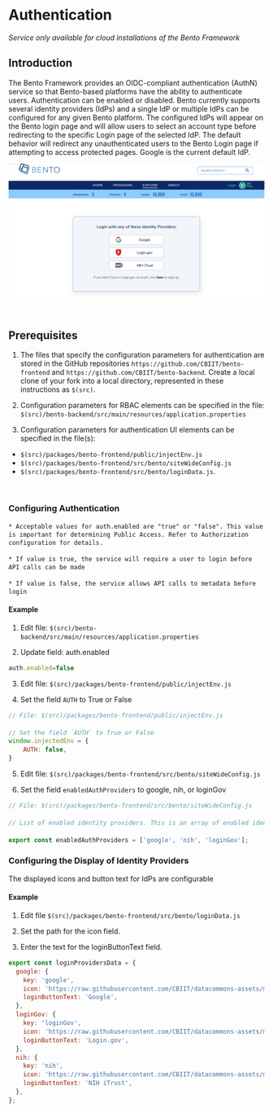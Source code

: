# Authentication

*Service only available for cloud installations of the Bento Framework*

## Introduction

The Bento Framework provides an OIDC-compliant authentication (AuthN) service so that Bento-based platforms have the ability to authenticate users. Authentication can be enabled or disabled. Bento currently supports several identity providers (IdPs) and a single IdP or multiple IdPs can be configured for any given Bento platform. The configured IdPs will appear on the Bento login page and will allow users to select an account type before redirecting to the specific Login page of the selected IdP. The default behavior will redirect any unauthenticated users to the Bento Login page if attempting to access protected pages. Google is the current default IdP.

![Bento Login Page](../assets/login_page.png)

<p>&nbsp;</p>

## Prerequisites

1. The files that specify the configuration parameters for authentication are stored in the GitHub repositories `https://github.com/CBIIT/bento-frontend` and `https://github.com/CBIIT/bento-backend`. Create a local clone of your fork into a local directory, represented in these instructions as `$(src)`.

2. Configuration parameters for RBAC elements can be specified in the file: `$(src)/bento-backend/src/main/resources/application.properties`

3. Configuration parameters for authentication UI elements can be specified in the file(s): 
  * `$(src)/packages/bento-frontend/public/injectEnv.js`
  * `$(src)/packages/bento-frontend/src/bento/siteWideConfig.js`
  * `$(src)/packages/bento-frontend/src/bento/loginData.js`.
<p>&nbsp;</p>

### Configuring Authentication

	* Acceptable values for auth.enabled are "true" or "false". This value is important for determining Public Access. Refer to Authorization configuration for details.

	* If value is true, the service will require a user to login before API calls can be made

	* If value is false, the service allows API calls to metadata before login

#### Example

1. Edit file: `$(src)/bento-backend/src/main/resources/application.properties`

2. Update field: auth.enabled

```javascript
auth.enabled=false
```
3. Edit file: `$(src)/packages/bento-frontend/public/injectEnv.js`

4. Set the field `AUTH` to True or False

```javascript
// File: $(src)/packages/bento-frontend/public/injectEnv.js

// Set the field `AUTH` to True or False
window.injectedEnv = {
	AUTH: false,
}
```

5. Edit file: `$(src)/packages/bento-frontend/src/bento/siteWideConfig.js`

6. Set the field `enabledAuthProviders` to google, nih, or loginGov

```javascript
// File: $(src)/packages/bento-frontend/src/bento/siteWideConfig.js

// List of enabled identity providers. This is an array of enabled identity providers, where each element corresponds to a key from loginProvidersData from loginData.js.

export const enabledAuthProviders = ['google', 'nih', 'loginGov'];
```

### Configuring the Display of Identity Providers

The displayed icons and button text for IdPs are configurable

#### Example

1. Edit file `$(src)/packages/bento-frontend/src/bento/loginData.js`

2. Set the path for the icon field.

3. Enter the text for the loginButtonText field.

```javascript
export const loginProvidersData = {
  google: {
    key: 'google',
    icon: 'https://raw.githubusercontent.com/CBIIT/datacommons-assets/main/bento/images/icons/png/google.png',
    loginButtonText: 'Google',
  },
  loginGov: {
    key: 'loginGov',
    icon: 'https://raw.githubusercontent.com/CBIIT/datacommons-assets/main/bento/images/icons/png/login.gov.png',
    loginButtonText: 'Login.gov',
  },
  nih: {
    key: 'nih',
    icon: 'https://raw.githubusercontent.com/CBIIT/datacommons-assets/main/bento/images/icons/png/nih_itrust.png',
    loginButtonText: 'NIH iTrust',
  },
};
```
